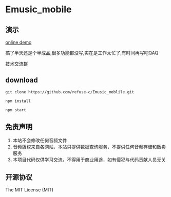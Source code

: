 # Emusic_mobile

##  演示

[online demo](http:164.155.70.80/mobile)

搞了半天还是个半成品,很多功能都没写,实在是工作太忙了,有时间再写吧QAQ  

[技术交流群](https://jq.qq.com/?_wv=1027&k=9nTPn8B7)


 ## download
 
 
 ```
 git clone https://github.com/refuse-c/Emusic_moblile.git

 npm install 
 
 npm start
 ```
 
 ## 免责声明

1. 本站不会修改任何音频文件
2. 音频版权来自各网站，本站只提供数据查询服务，不提供任何音频存储和贩卖服务
3. 本项目代码仅供学习交流，不得用于商业用途，如有侵犯与代码贡献人员无关

## 开源协议

The MIT License (MIT)
